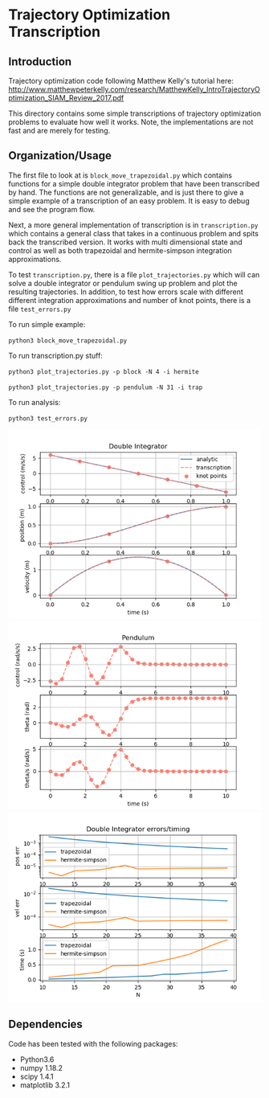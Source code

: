 # Trajectory Optimization Transcription

## Introduction
Trajectory optimization code following Matthew Kelly's tutorial here: http://www.matthewpeterkelly.com/research/MatthewKelly_IntroTrajectoryOptimization_SIAM_Review_2017.pdf

This directory contains some simple transcriptions of trajectory optimization problems to evaluate how well it works. Note, the implementations are not fast and are merely for testing.

## Organization/Usage
The first file to look at is `block_move_trapezoidal.py` which contains functions for a simple double integrator problem that have been transcribed by hand. The functions are not generalizable, and is just there to give a simple example of a transcription of an easy problem. It is easy to debug and see the program flow.

Next, a more general implementation of transcription is in `transcription.py` which contains a general class that takes in a continuous problem and spits back the transcribed version. It works with multi dimensional state and control as well as both trapezoidal and hermite-simpson integration approximations.

To test `transcription.py`, there is a file `plot_trajectories.py` which will can solve a double integrator or pendulum swing up problem and plot the resulting trajectories.
In addition, to test how errors scale with different different integration approximations and number of knot points, there is a file `test_errors.py`

To run simple example:

`python3 block_move_trapezoidal.py`

To run transcription.py stuff:

`python3 plot_trajectories.py -p block -N 4 -i hermite`

`python3 plot_trajectories.py -p pendulum -N 31 -i trap`
 
To run analysis:

`python3 test_errors.py`

![Double Integrator](images/block.png?raw=true "Double Integrator Data")
![Pendulum](images/pendulum.png?raw=true "Pendulum Data")
![Analysis](images/analysis.png?raw=true "Analysis Data")


## Dependencies
Code has been tested with the following packages:

* Python3.6
* numpy 1.18.2
* scipy 1.4.1 
* matplotlib 3.2.1


